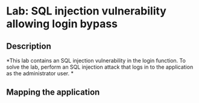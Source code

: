 # Lab: SQL injection vulnerability allowing login bypass

## Description

*This lab contains an SQL injection vulnerability in the login function. To solve the lab, perform an SQL injection attack that logs in to the application as the administrator user. *

## Mapping the application
